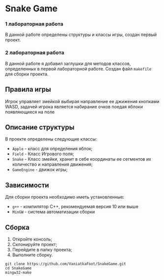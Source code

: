 # Snake Game

### 1 лабораторная работа

В данной работе определены структуры и классы игры, создан первый проект.

### 2 лабораторная работа

В данной работе я добавил заглушки для методов классов, определенных в первой лабораторной работе. Создан файл `makefile` для сборки проекта.

## Правила игры

Игрок управляет змейкой выбирая направление ее джижения кнопками WASD, задачей игрока является набирание очков поедая яблоки появляющиеся на поле

## Описание структуры

В проекте определены следующие классы:

* `Apple` - класс для определения яблок;
* `Field` - Класс Игрового поля;
* `Snake` - Класс змейки, хранит в себе координаты ее сегментов их количество и направления движения;
* `GameEngine` - движок игры;

## Зависимости

Для сборки проекта необходимо иметь установленные:

* `g++` - компилятор С++, рекомендуемая версия 10 или выше
* `MinGW` - система автоматизации сборки

## Сборка

1. Откройте консоль;
2. Склонируйте проект;
3. Перейдите в папку проекта;
4. Выполните сборку.

```shell
git clone https://github.com/VaniatkaFoot/SnakeGame.git
cd SnakeGame
mingw32-make
```